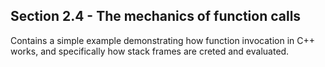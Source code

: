 Section 2.4 - The mechanics of function calls
--------------------------------------------- 

Contains a simple example demonstrating how function invocation in C++ works, and specifically how stack frames are creted and evaluated.